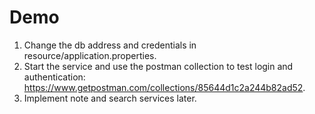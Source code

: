 # Demo

1. Change the db address and credentials in resource/application.properties.
2. Start the service and use the postman collection to test login and authentication: https://www.getpostman.com/collections/85644d1c2a244b82ad52.
3. Implement note and search services later.
